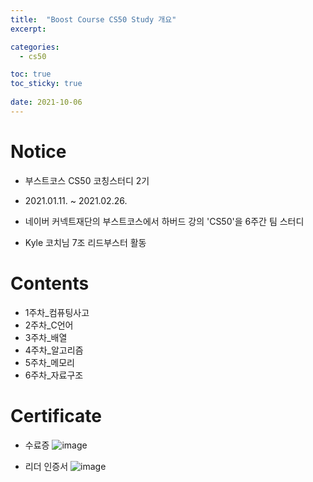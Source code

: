 ```yaml
---
title:  "Boost Course CS50 Study 개요"
excerpt:

categories:
  - cs50

toc: true
toc_sticky: true
 
date: 2021-10-06
---
```


# Notice

-   부스트코스 CS50 코칭스터디 2기
-   2021.01.11. ~ 2021.02.26.
-   네이버 커넥트재단의 부스트코스에서 하버드 강의 'CS50'을 6주간 팀 스터디
    
-   Kyle 코치님 7조 리드부스터 활동

# Contents

-   1주차\_컴퓨팅사고
-   2주차\_C언어
-   3주차\_배열
-   4주차\_알고리즘
-   5주차\_메모리
-   6주차\_자료구조

# Certificate

-   수료증
    ![image](https://user-images.githubusercontent.com/65662520/136155634-a5fb3ceb-4d40-4035-8676-184146aaf090.jpeg)
    
-   리더 인증서
    ![image](https://user-images.githubusercontent.com/65662520/136155642-5b70bea8-3900-4fad-8f66-6947c217cae1.jpeg)